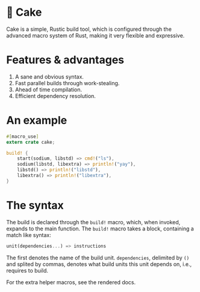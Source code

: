 :cake: Cake
===========

Cake is a simple, Rustic build tool, which is configured through the advanced macro system of Rust, making it very flexible and expressive.

Features & advantages
=====================

1. A sane and obvious syntax.
2. Fast parallel builds through work-stealing.
3. Ahead of time compilation.
4. Efficient dependency resolution.

An example
==========

```rust
#[macro_use]
extern crate cake;

build! {
    start(sodium, libstd) => cmd!("ls"),
    sodium(libstd, libextra) => println!("yay"),
    libstd() => println!("libstd"),
    libextra() => println!("libextra"),
}
```

The syntax
==========

The build is declared through the `build!` macro, which, when invoked, expands to the main function. The `build!` macro takes a block, containing a match like syntax:

```rust
unit(dependencies...) => instructions
```

The first denotes the name of the build unit. `dependencies`, delimited by `()` and splited by commas, denotes what build units this unit depends on, i.e., requires to build.

For the extra helper macros, see the rendered docs.
